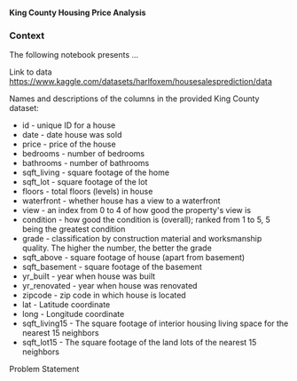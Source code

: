 #### King County Housing Price Analysis

### Context
The following notebook presents ...

Link to data https://www.kaggle.com/datasets/harlfoxem/housesalesprediction/data

Names and descriptions of the columns in the provided King County dataset:

- id - unique ID for a house
- date - date house was sold
- price - price of the house
- bedrooms - number of bedrooms
- bathrooms - number of bathrooms
- sqft_living - square footage of the home
- sqft_lot - square footage of the lot
- floors - total floors (levels) in house
- waterfront - whether house has a view to a waterfront
- view - an index from 0 to 4 of how good the property's view is
- condition - how good the condition is (overall); ranked from 1 to 5, 5 being the greatest condition
- grade - classification by construction material and worksmanship quality. The higher the number, the better the grade
- sqft_above - square footage of house (apart from basement)
- sqft_basement - square footage of the basement
- yr_built - year when house was built
- yr_renovated - year when house was renovated
- zipcode - zip code in which house is located
- lat - Latitude coordinate
- long - Longitude coordinate
- sqft_living15 - The square footage of interior housing living space for the nearest 15 neighbors
- sqft_lot15 - The square footage of the land lots of the nearest 15 neighbors

Problem Statement
